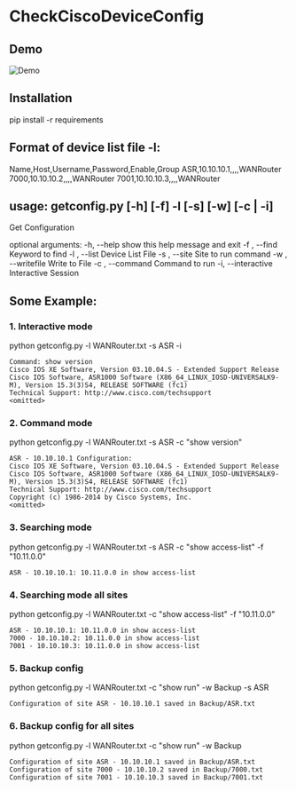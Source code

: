 # CheckCiscoDeviceConfig
## Demo
![Demo](https://github.com/tuaninbox/CheckCiscoDeviceConfig/blob/main/CheckConfig.gif?raw=true)

## Installation

pip install -r requirements

## Format of device list file -l:

Name,Host,Username,Password,Enable,Group
ASR,10.10.10.1,,,,WANRouter
7000,10.10.10.2,,,,WANRouter
7001,10.10.10.3,,,,WANRouter

## usage: getconfig.py [-h] [-f] -l  [-s] [-w] [-c  | -i]

Get Configuration

optional arguments:
  -h, --help         show this help message and exit
  -f , --find        Keyword to find
  -l , --list        Device List File
  -s , --site        Site to run command
  -w , --writefile   Write to File
  -c , --command     Command to run
  -i, --interactive  Interactive Session

## Some Example:

### 1. Interactive mode

python getconfig.py -l WANRouter.txt -s ASR -i
```
Command: show version
Cisco IOS XE Software, Version 03.10.04.S - Extended Support Release
Cisco IOS Software, ASR1000 Software (X86_64_LINUX_IOSD-UNIVERSALK9-M), Version 15.3(3)S4, RELEASE SOFTWARE (fc1)
Technical Support: http://www.cisco.com/techsupport
<omitted>
```
### 2. Command mode

python getconfig.py -l WANRouter.txt -s ASR -c "show version"
```
ASR - 10.10.10.1 Configuration:
Cisco IOS XE Software, Version 03.10.04.S - Extended Support Release
Cisco IOS Software, ASR1000 Software (X86_64_LINUX_IOSD-UNIVERSALK9-M), Version 15.3(3)S4, RELEASE SOFTWARE (fc1)
Technical Support: http://www.cisco.com/techsupport
Copyright (c) 1986-2014 by Cisco Systems, Inc.
<omitted>
```
### 3. Searching mode

python getconfig.py -l WANRouter.txt -s ASR -c "show access-list" -f "10.11.0.0"
```
ASR - 10.10.10.1: 10.11.0.0 in show access-list
```
### 4. Searching mode all sites

python getconfig.py -l WANRouter.txt -c "show access-list" -f "10.11.0.0"
```
ASR - 10.10.10.1: 10.11.0.0 in show access-list
7000 - 10.10.10.2: 10.11.0.0 in show access-list
7001 - 10.10.10.3: 10.11.0.0 in show access-list
```
### 5. Backup config

python getconfig.py -l WANRouter.txt -c "show run" -w Backup -s ASR
```
Configuration of site ASR - 10.10.10.1 saved in Backup/ASR.txt
```
### 6. Backup config for all sites

python getconfig.py -l WANRouter.txt -c "show run" -w Backup 
```
Configuration of site ASR - 10.10.10.1 saved in Backup/ASR.txt
Configuration of site 7000 - 10.10.10.2 saved in Backup/7000.txt
Configuration of site 7001 - 10.10.10.3 saved in Backup/7001.txt
```

